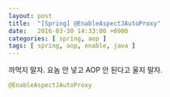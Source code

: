 ```yaml
---
layout: post
title:  "[Spring] @EnableAspectJAutoProxy"
date:   2016-03-30 14:33:00 +0900
categories: [ spring, aop ]
tags: [ spring, aop, enable, java ]
---
```


까먹지 말자.
요놈 안 넣고 AOP 안 된다고 울지 말자.

```java
@EnableAspectJAutoProxy
```

